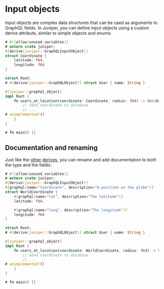 # Input objects

Input objects are complex data structures that can be used as arguments to GraphQL fields. In Juniper, you can define input objects using a custom derive attribute, similar to simple objects and enums:

```rust
# #![allow(unused_variables)]
# extern crate juniper;
#[derive(juniper::GraphQLInputObject)]
struct Coordinate {
    latitude: f64,
    longitude: f64
}

struct Root;
# #[derive(juniper::GraphQLObject)] struct User { name: String }

#[juniper::graphql_object]
impl Root {
    fn users_at_location(coordinate: Coordinate, radius: f64) -> Vec<User> {
        // Send coordinate to database
        // ...
# unimplemented!()
    }
}

# fn main() {}
```

## Documentation and renaming

Just like the [other](objects/defining_objects.md) [derives](enums.md), you can rename and add documentation to both the type and the fields:

```rust
# #![allow(unused_variables)]
# extern crate juniper;
#[derive(juniper::GraphQLInputObject)]
#[graphql(name="Coordinate", description="A position on the globe")]
struct WorldCoordinate {
    #[graphql(name="lat", description="The latitude")]
    latitude: f64,

    #[graphql(name="long", description="The longitude")]
    longitude: f64
}

struct Root;
# #[derive(juniper::GraphQLObject)] struct User { name: String }

#[juniper::graphql_object]
impl Root {
    fn users_at_location(coordinate: WorldCoordinate, radius: f64) -> Vec<User> {
        // Send coordinate to database
        // ...
# unimplemented!()
    }
}

# fn main() {}
```